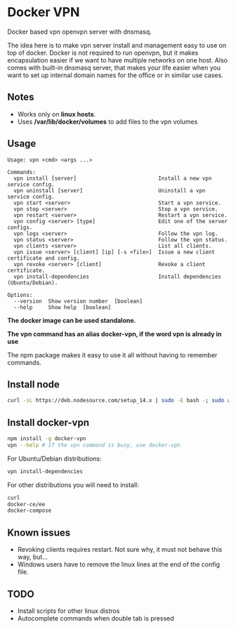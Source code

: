 # Docker VPN

Docker based vpn openvpn server with dnsmasq.

The idea here is to make vpn server install and management easy to use on top of docker.
Docker is not required to run openvpn, but it makes encapsulation easier if we want to have multiple networks on one host.
Also comes with built-in dnsmasq server, that makes your life easier when you want to set up internal domain names for the office or in similar use cases.

## Notes

* Works only on **linux hosts**.
* Uses **/var/lib/docker/volumes** to add files to the vpn volumes

## Usage

```
Usage: vpn <cmd> <args ...>

Commands:
  vpn install [server]                          Install a new vpn service config.
  vpn uninstall [server]                        Uninstall a vpn service config.
  vpn start <server>                            Start a vpn service.
  vpn stop <server>                             Stop a vpn service.
  vpn restart <server>                          Restart a vpn service.
  vpn config <server> [type]                    Edit one of the server configs.
  vpn logs <server>                             Follow the vpn log.
  vpn status <server>                           Follow the vpn status.
  vpn clients <server>                          List all clients.
  vpn issue <server> [client] [ip] [-s <file>]  Issue a new client certificate and config.
  vpn revoke <server> [client]                  Revoke a client certificate.
  vpn install-dependencies                      Install dependencies (Ubuntu/Debian).

Options:
  --version  Show version number  [boolean]
  --help     Show help  [boolean]
```

**The docker image can be used standalone.**

**The vpn command has an alias docker-vpn, if the word vpn is already in use**

The npm package makes it easy to use it all without having to remember commands.

## Install node

```bash
curl -sL https://deb.nodesource.com/setup_14.x | sudo -E bash -; sudo apt-get install -y nodejs
```

## Install docker-vpn

```bash
npm install -g docker-vpn
vpn --help # If the vpn command is busy, use docker-vpn
```

For Ubuntu/Debian distributions:

```bash
vpn install-dependencies
```

For other distributions you will need to install:

```bash
curl
docker-ce/ee
docker-compose
```

## Known issues

* Revoking clients requires restart. Not sure why, it must not behave this way, but...
* Windows users have to remove the linux lines at the end of the config file.

## TODO

* Install scripts for other linux distros
* Autocomplete commands when double tab is pressed

